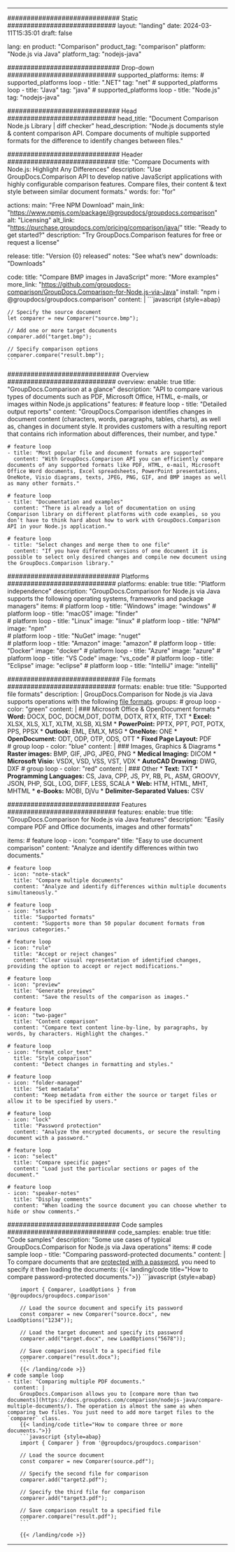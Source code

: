 
---
############################# Static ############################
layout: "landing"
date: 2024-03-11T15:35:01
draft: false

lang: en
product: "Comparison"
product_tag: "comparison"
platform: "Node.js via Java"
platform_tag: "nodejs-java"

############################# Drop-down ############################
supported_platforms:
  items:
    # supported_platforms loop
    - title: ".NET"
      tag: "net"
    # supported_platforms loop
    - title: "Java"
      tag: "java"
    # supported_platforms loop
    - title: "Node.js"
      tag: "nodejs-java"

############################# Head ############################
head_title: "Document Comparison Node.js Library | diff checker"
head_description: "Node.js documents style & content comparison API. Compare documents of multiple supported formats for the difference to identify changes between files."

############################# Header ############################
title: "Compare Documents with Node.js: Highlight Any Differences"
description: "Use GroupDocs.Comparison API to develop native JavaScript applications with highly configurable comparison features. Compare files, their content & text style between similar document formats."
words:
  for: "for"

actions:
  main: "Free NPM Download"
  main_link: "https://www.npmjs.com/package/@groupdocs/groupdocs.comparison"
  alt: "Licensing"
  alt_link: "https://purchase.groupdocs.com/pricing/comparison/java/"
  title: "Ready to get started?"
  description: "Try GroupDocs.Comparison features for free or request a license"

release:
  title: "Version {0} released"
  notes: "See what’s new"
  downloads: "Downloads"

code:
  title: "Compare BMP images in JavaScript"
  more: "More examples"
  more_link: "https://github.com/groupdocs-comparison/GroupDocs.Comparison-for-Node.js-via-Java"
  install: "npm i @groupdocs/groupdocs.comparison"
  content: |
    ```javascript {style=abap}

    // Specify the source document
    let comparer = new Comparer("source.bmp");

    // Add one or more target documents
    comparer.add("target.bmp");

    // Specify comparison options
    comparer.compare("result.bmp"); 
    ```

############################# Overview ############################
overview:
  enable: true
  title: "GroupDocs.Comparison at a glance"
  description: "API to compare various types of documents such as PDF, Microsoft Office, HTML, e-mails, or images within Node.js applications"
  features:
    # feature loop
    - title: "Detailed output reports"
      content: "GroupDocs.Comparison identifies changes in document content (characters, words, paragraphs, tables, charts), as well as, changes in document style. It provides customers with a resulting report that contains rich information about differences, their number, and type."

    # feature loop
    - title: "Most popular file and document formats are supported"
      content: "With GroupDocs.Comparison API you can efficiently compare documents of any supported formats like PDF, HTML, e-mail, Microsoft Office Word documents, Excel spreadsheets, PowerPoint presentations, OneNote, Visio diagrams, texts, JPEG, PNG, GIF, and BMP images as well as many other formats."

    # feature loop
    - title: "Documentation and examples"
      content: "There is already a lot of documentation on using Comparison library on different platforms with code examples, so you don’t have to think hard about how to work with GroupDocs.Comparison API in your Node.js application."

    # feature loop
    - title: "Select changes and merge them to one file"
      content: "If you have different versions of one document it is possible to select only desired changes and compile new document using the GroupDocs.Comparison library."

############################# Platforms ############################
platforms:
  enable: true
  title: "Platform independence"
  description: "GroupDocs.Comparison for Node.js via Java supports the following operating systems, frameworks and package managers"
  items:
    # platform loop
    - title: "Windows"
      image: "windows"
    # platform loop
    - title: "macOS"
      image: "finder"      
    # platform loop
    - title: "Linux"
      image: "linux"
    # platform loop
    - title: "NPM"
      image: "npm"  
    # platform loop
    - title: "NuGet"
      image: "nuget"      
    # platform loop
    - title: "Amazon"
      image: "amazon"
    # platform loop
    - title: "Docker"
      image: "docker"
    # platform loop
    - title: "Azure"
      image: "azure"
    # platform loop
    - title: "VS Code"
      image: "vs_code"
    # platform loop
    - title: "Eclipse"
      image: "eclipse"
    # platform loop
    - title: "IntelliJ"
      image: "intellij"

############################# File formats ############################
formats:
  enable: true
  title: "Supported file formats"
  description: |
    GroupDocs.Comparison for Node.js via Java supports operations with the following [file formats](https://docs.groupdocs.com/comparison/nodejs-java/supported-document-formats/).
  groups:
    # group loop
    - color: "green"
      content: |
        ### Microsoft Office & OpenDocument formats
        * **Word:** DOCX, DOC, DOCM,DOT, DOTM, DOTX, RTX, RTF, TXT
        * **Excel:** XLSX, XLS, XLT, XLTM, XLSB, XLSM
        * **PowerPoint:** PPTX, PPT, POT, POTX, PPS, PPSX
        * **Outlook:** EML, EMLX, MSG
        * **OneNote:** ONE
        * **OpenDocument:** ODT, ODP, OTP, ODS, OTT
        * **Fixed Page Layout:** PDF        
    # group loop
    - color: "blue"
      content: |
        ### Images, Graphics & Diagrams
        * **Raster images:** BMP, GIF, JPG, JPEG, PNG
        * **Medical Imaging:** DICOM
        * **Microsoft Visio:** VSDX, VSD, VSS, VST, VDX
        * **AutoCAD Drawing:** DWG, DXF
      # group loop
    - color: "red"
      content: |
        ### Other
        * **Text:** TXT
        * **Programming Languages:** CS, Java, CPP, JS, PY, RB, PL, ASM, GROOVY, JSON, PHP, SQL, LOG, DIFF, LESS, SCALA
        * **Web:** HTM, HTML, MHT, MHTML
        * **e-Books:** MOBI, DjVu
        * **Delimiter-Separated Values:** CSV

############################# Features ############################
features:
  enable: true
  title: "GroupDocs.Comparison for Node.js via Java features"
  description: "Easily compare PDF and Office documents, images and other formats"

  items:
    # feature loop
    - icon: "compare"
      title: "Easy to use document comparison"
      content: "Analyze and identify differences within two documents."

    # feature loop
    - icon: "note-stack"
      title: "Compare multiple documents"
      content: "Analyze and identify differences within multiple documents simultaneously."

    # feature loop
    - icon: "stacks"
      title: "Supported formats"
      content: "Supports more than 50 popular document formats from various categories."

    # feature loop
    - icon: "rule"
      title: "Accept or reject changes"
      content: "Clear visual representation of identified changes, providing the option to accept or reject modifications."

    # feature loop
    - icon: "preview"
      title: "Generate previews"
      content: "Save the results of the comparison as images."

    # feature loop
    - icon: "two-pager"
      title: "Content comparison"
      content: "Compare text content line-by-line, by paragraphs, by words, by characters. Highlight the changes."

    # feature loop
    - icon: "format_color_text"
      title: "Style comparison"
      content: "Detect changes in formatting and styles."

    # feature loop
    - icon: "folder-managed"
      title: "Set metadata"
      content: "Keep metadata from either the source or target files or allow it to be specified by users."

    # feature loop
    - icon: "lock"
      title: "Password protection"
      content: "Analyze the encrypted documents, or secure the resulting document with a password."

    # feature loop
    - icon: "select"
      title: "Compare specific pages"
      content: "Load just the particular sections or pages of the document."

    # feature loop
    - icon: "speaker-notes"
      title: "Display comments"
      content: "When loading the source document you can choose whether to hide or show comments."

############################# Code samples ############################
code_samples:
  enable: true
  title: "Code samples"
  description: "Some use cases of typical GroupDocs.Comparison for Node.js via Java operations"
  items:
    # code sample loop
    - title: "Comparing password-protected documents."
      content: |
        To compare documents that are [protected with a password](https://docs.groupdocs.com/comparison/nodejs-java/load-password-protected-documents/), you need to specify it then loading the documents:
        {{< landing/code title="How to compare password-protected documents.">}}
        ```javascript {style=abap}

        import { Comparer, LoadOptions } from '@groupdocs/groupdocs.comparison'

        // Load the source document and specify its password
        const comparer = new Comparer("source.docx", new LoadOptions("1234"));

        // Load the target document and specify its password
        comparer.add("target.docx", new LoadOptions("5678"));

        // Save comparison result to a specified file
        comparer.compare("result.docx");
        ```
        {{< /landing/code >}}
    # code sample loop
    - title: "Comparing multiple PDF documents."
      content: |
        GroupDocs.Comparison allows you to [compare more than two documents](https://docs.groupdocs.com/comparison/nodejs-java/compare-multiple-documents/). The operation is almost the same as when comparing two files. You just need to add more target files to the `comparer` class.
        {{< landing/code title="How to compare three or more documents.">}}
        ```javascript {style=abap}
        import { Comparer } from '@groupdocs/groupdocs.comparison'

        // Load the source document
        const comparer = new Comparer(source.pdf");

        // Specify the second file for comparison
        comparer.add("target2.pdf");

        // Specify the third file for comparison
        comparer.add("target3.pdf");

        // Save comparison result to a specified file
        comparer.compare("result.pdf");
        ```

        {{< /landing/code >}}

---